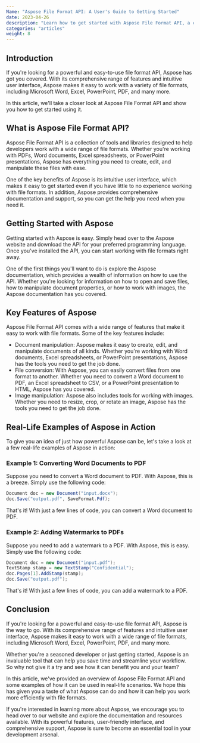 ```yaml
---
Name: "Aspose File Format API: A User's Guide to Getting Started"
date: 2023-04-26
description: "Learn how to get started with Aspose File Format API, a comprehensive tool for working with Microsoft Word, Excel, PowerPoint, PDF, and more."
categories: "articles"
weight: 8
---
```


## Introduction
If you're looking for a powerful and easy-to-use file format API, Aspose has got you covered. With its comprehensive range of features and intuitive user interface, Aspose makes it easy to work with a variety of file formats, including Microsoft Word, Excel, PowerPoint, PDF, and many more.

In this article, we'll take a closer look at Aspose File Format API and show you how to get started using it.

## What is Aspose File Format API?
Aspose File Format API is a collection of tools and libraries designed to help developers work with a wide range of file formats. Whether you're working with PDFs, Word documents, Excel spreadsheets, or PowerPoint presentations, Aspose has everything you need to create, edit, and manipulate these files with ease.

One of the key benefits of Aspose is its intuitive user interface, which makes it easy to get started even if you have little to no experience working with file formats. In addition, Aspose provides comprehensive documentation and support, so you can get the help you need when you need it.

## Getting Started with Aspose
Getting started with Aspose is easy. Simply head over to the Aspose website and download the API for your preferred programming language. Once you've installed the API, you can start working with file formats right away.

One of the first things you'll want to do is explore the Aspose documentation, which provides a wealth of information on how to use the API. Whether you're looking for information on how to open and save files, how to manipulate document properties, or how to work with images, the Aspose documentation has you covered.


## Key Features of Aspose
Aspose File Format API comes with a wide range of features that make it easy to work with file formats. Some of the key features include:

- Document manipulation: Aspose makes it easy to create, edit, and manipulate documents of all kinds. Whether you're working with Word documents, Excel spreadsheets, or PowerPoint presentations, Aspose has the tools you need to get the job done.
- File conversion: With Aspose, you can easily convert files from one format to another. Whether you need to convert a Word document to PDF, an Excel spreadsheet to CSV, or a PowerPoint presentation to HTML, Aspose has you covered.
- Image manipulation: Aspose also includes tools for working with images. Whether you need to resize, crop, or rotate an image, Aspose has the tools you need to get the job done.

## Real-Life Examples of Aspose in Action
To give you an idea of just how powerful Aspose can be, let's take a look at a few real-life examples of Aspose in action:

### Example 1: Converting Word Documents to PDF
Suppose you need to convert a Word document to PDF. With Aspose, this is a breeze. Simply use the following code:

```c#
Document doc = new Document("input.docx");
doc.Save("output.pdf", SaveFormat.Pdf);
```

That's it! With just a few lines of code, you can convert a Word document to PDF.

### Example 2: Adding Watermarks to PDFs
Suppose you need to add a watermark to a PDF. With Aspose, this is easy. Simply use the following code:

```c#
Document doc = new Document("input.pdf");
TextStamp stamp = new TextStamp("Confidential");
doc.Pages[1].AddStamp(stamp);
doc.Save("output.pdf");
```

That's it! With just a few lines of code, you can add a watermark to a PDF.

## Conclusion
If you're looking for a powerful and easy-to-use file format API, Aspose is the way to go. With its comprehensive range of features and intuitive user interface, Aspose makes it easy to work with a wide range of file formats, including Microsoft Word, Excel, PowerPoint, PDF, and many more.

Whether you're a seasoned developer or just getting started, Aspose is an invaluable tool that can help you save time and streamline your workflow. So why not give it a try and see how it can benefit you and your team?

In this article, we've provided an overview of Aspose File Format API and some examples of how it can be used in real-life scenarios. We hope this has given you a taste of what Aspose can do and how it can help you work more efficiently with file formats.

If you're interested in learning more about Aspose, we encourage you to head over to our website and explore the documentation and resources available. With its powerful features, user-friendly interface, and comprehensive support, Aspose is sure to become an essential tool in your development arsenal.
